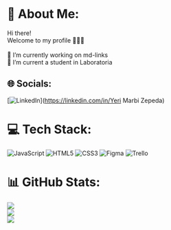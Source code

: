 # 💫 About Me:
Hi there!<br>Welcome to my profile 👩🏻‍💻<br><br>🔭 I’m currently working on md-links<br>🌱 I’m current a student in Laboratoria <br>


## 🌐 Socials:
[![LinkedIn](https://img.shields.io/badge/LinkedIn-%230077B5.svg?logo=linkedin&logoColor=white)](https://linkedin.com/in/Yeri Marbi Zepeda) 

# 💻 Tech Stack:
![JavaScript](https://img.shields.io/badge/javascript-%23323330.svg?style=for-the-badge&logo=javascript&logoColor=%23F7DF1E) ![HTML5](https://img.shields.io/badge/html5-%23E34F26.svg?style=for-the-badge&logo=html5&logoColor=white) ![CSS3](https://img.shields.io/badge/css3-%231572B6.svg?style=for-the-badge&logo=css3&logoColor=white) 	![Figma](https://img.shields.io/badge/figma-%23F24E1E.svg?style=for-the-badge&logo=figma&logoColor=white) ![Trello](https://img.shields.io/badge/Trello-%23026AA7.svg?style=for-the-badge&logo=Trello&logoColor=white)
# 📊 GitHub Stats:
![](https://github-readme-stats.vercel.app/api?username=yerimarbi&theme=highcontrast&hide_border=false&include_all_commits=false&count_private=false)<br/>
![](https://github-readme-streak-stats.herokuapp.com/?user=yerimarbi&theme=highcontrast&hide_border=false)<br/>
![](https://github-readme-stats.vercel.app/api/top-langs/?username=yerimarbi&theme=highcontrast&hide_border=false&include_all_commits=false&count_private=false&layout=compact)

